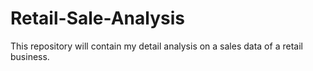 # Retail-Sale-Analysis
This repository will contain my detail analysis on a sales data of a retail business.
